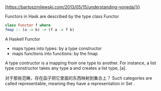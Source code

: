 [https://bartoszmilewski.com/2013/05/15/understanding-yoneda/]()

Functors in Hask are described by the type class Functor

```haskell
class Functor f where
fmap :: (a -> b) -> (f a -> f b)
```

A Haskell Functor
- maps types into types: by a type constructor
- maps functions into functions: by the fmap

A type contructor is a mapping from one type to another. For instance, a list type constructor takes any type a and creates a list type, [a].

对于那些范畴，存在函子把它里面的东西映射到集合上？
Such categories are called representable, meaning they have a representation in Set .


